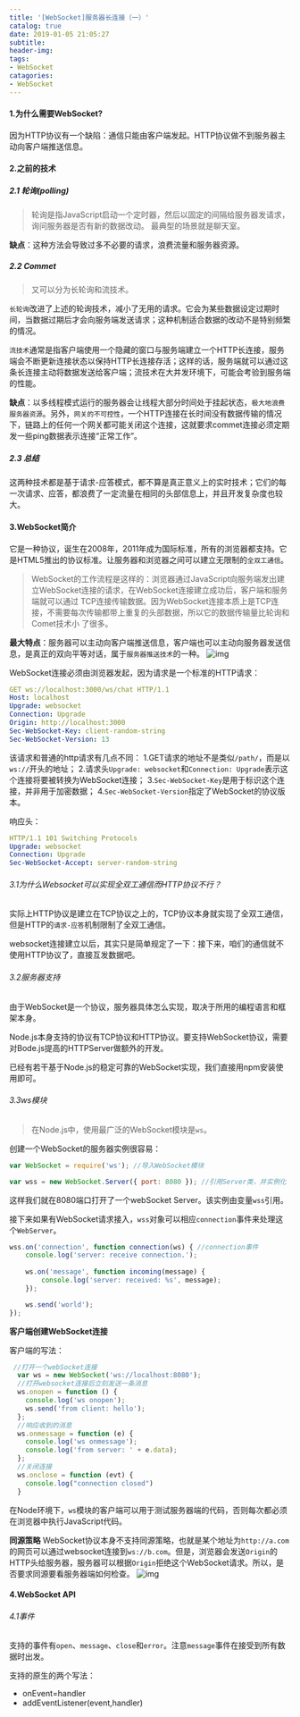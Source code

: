 ```yaml
---
title: '[WebSocket]服务器长连接（一）'
catalog: true
date: 2019-01-05 21:05:27
subtitle:
header-img:
tags:
- WebSocket
catagories:
- WebSocket
---
```



#### 1.为什么需要WebSocket?
因为HTTP协议有一个缺陷：通信只能由客户端发起。HTTP协议做不到服务器主动向客户端推送信息。

#### 2.之前的技术
##### 2.1 轮询(polling)

> 轮询是指JavaScript启动一个定时器，然后以固定的间隔给服务器发请求，询问服务器是否有新的数据改动。
> 最典型的场景就是聊天室。

**缺点**：这种方法会导致过多不必要的请求，浪费流量和服务器资源。



##### 2.2 Commet
> 又可以分为长轮询和流技术。
> 
`长轮询`改进了上述的轮询技术，减小了无用的请求。它会为某些数据设定过期时间，当数据过期后才会向服务端发送请求；这种机制适合数据的改动不是特别频繁的情况。

`流技术`通常是指客户端使用一个隐藏的窗口与服务端建立一个HTTP长连接，服务端会不断更新连接状态以保持HTTP长连接存活；这样的话，服务端就可以通过这条长连接主动将数据发送给客户端；流技术在大并发环境下，可能会考验到服务端的性能。

**缺点**：以多线程模式运行的服务器会让线程大部分时间处于挂起状态，`极大地浪费服务器资源`。另外，`网关的不可控性`，一个HTTP连接在长时间没有数据传输的情况下，链路上的任何一个网关都可能关闭这个连接，这就要求commet连接必须定期发一些ping数据表示连接“正常工作”。

##### 2.3 总结
这两种技术都是基于请求-应答模式，都不算是真正意义上的实时技术；它们的每一次请求、应答，都浪费了一定流量在相同的头部信息上，并且开发复杂度也较大。


#### 3.WebSocket简介
它是一种协议，诞生在2008年，2011年成为国际标准，所有的浏览器都支持。它是HTML5推出的协议标准。让服务器和浏览器之间可以建立无限制的`全双工通信`。

>WebSocket的工作流程是这样的：浏览器通过JavaScript向服务端发出建立WebSocket连接的请求，在WebSocket连接建立成功后，客户端和服务端就可以通过 TCP连接传输数据。因为WebSocket连接本质上是TCP连接，不需要每次传输都带上重复的头部数据，所以它的数据传输量比轮询和Comet技术小 了很多。

**最大特点**：服务器可以主动向客户端推送信息，客户端也可以主动向服务器发送信息，是真正的双向平等对话，属于`服务器推送技术`的一种。
![img](https://tva1.sinaimg.cn/large/007S8ZIlgy1gegdq46mtpj30hg0e7dg4.jpg)


WebSocket连接必须由浏览器发起，因为请求是一个标准的HTTP请求：
```yml
GET ws://localhost:3000/ws/chat HTTP/1.1
Host: localhost
Upgrade: websocket
Connection: Upgrade
Origin: http://localhost:3000
Sec-WebSocket-Key: client-random-string
Sec-WebSocket-Version: 13
```

该请求和普通的http请求有几点不同：
1.GET请求的地址不是类似`/path/`，而是以`ws://`开头的地址；
2.请求头`Upgrade: websocket`和`Connection: Upgrade`表示这个连接将要被转换为WebSocket连接；
3.`Sec-WebSocket-Key`是用于标识这个连接，并非用于加密数据；
4.`Sec-WebSocket-Version`指定了WebSocket的协议版本。

响应头：
```yml
HTTP/1.1 101 Switching Protocols
Upgrade: websocket
Connection: Upgrade
Sec-WebSocket-Accept: server-random-string
```

###### 3.1为什么Websocket可以实现全双工通信而HTTP协议不行？
实际上HTTP协议是建立在TCP协议之上的，TCP协议本身就实现了全双工通信，但是HTTP的`请求-应答`机制限制了全双工通信。

websocket连接建立以后，其实只是简单规定了一下：接下来，咱们的通信就不使用HTTP协议了，直接互发数据吧。

###### 3.2服务器支持
由于WebSocket是一个协议，服务器具体怎么实现，取决于所用的编程语言和框架本身。

Node.js本身支持的协议有TCP协议和HTTP协议。要支持WebSocket协议，需要对Bode.js提高的HTTPServer做额外的开发。

已经有若干基于Node.js的稳定可靠的WebSocket实现，我们直接用npm安装使用即可。

###### 3.3ws模块

> 在Node.js中，使用最广泛的WebSocket模块是`ws`。

创建一个WebSocket的服务器实例很容易：
```js
var WebSocket = require('ws'); //导入WebSocket模块

var wss = new WebSocket.Server({ port: 8080 }); //引用Server类，并实例化
```
这样我们就在8080端口打开了一个webSocket Server。该实例由变量`wss`引用。

接下来如果有WebSocket请求接入，`wss`对象可以相应`connection`事件来处理这个`WebServer`。
```js
wss.on('connection', function connection(ws) { //connection事件
    console.log('server: receive connection.');
    
    ws.on('message', function incoming(message) {  
        console.log('server: received: %s', message);
    });

    ws.send('world');
});
```

**客户端创建WebSocket连接**

客户端的写法：
```js
 //打开一个webSocket连接
  var ws = new WebSocket('ws://localhost:8080');
  //打开websocket连接后立刻发送一条消息
  ws.onopen = function () {
    console.log('ws onopen');
    ws.send('from client: hello');
  };
  //响应收到的消息
  ws.onmessage = function (e) {
    console.log('ws onmessage');
    console.log('from server: ' + e.data);
  };
  //关闭连接
  ws.onclose = function (evt) {
    console.log("connection closed")
  }
```

在Node环境下，`ws`模块的客户端可以用于测试服务器端的代码，否则每次都必须在浏览器中执行JavaScript代码。



**同源策略**
WebSocket协议本身不支持同源策略，也就是某个地址为`http://a.com`的网页可以通过websocket连接到`ws://b.com`。但是，浏览器会发送`Origin`的HTTP头给服务器，服务器可以根据`Origin`拒绝这个WebSocket请求。所以，是否要求同源要看服务器端如何检查。
![img](https://tva1.sinaimg.cn/large/007S8ZIlgy1gegdqced4dj30nb0g4acf.jpg)

#### 4.WebSocket API
###### 4.1事件
支持的事件有`open`、`message`、`close`和`error`。注意`message`事件在接受到所有数据时出发。

支持的原生的两个写法：
- onEvent=handler
- addEventListener(event,handler)